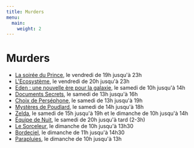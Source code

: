 ```yaml
---
title: Murders
menu:
  main:
    weight: 2
---
```


# Murders
  - [La soirée du Prince](prince), le vendredi de 19h jusqu'à 23h
  - [L'Ecosystème](ecosysteme), le vendredi de 20h jusqu'à 23h
  - [Eden : une nouvelle ère pour la galaxie](eden), le samedi de 10h jusqu'à 14h
  - [Documents Secrets](documents-secrets), le samedi de 13h jusqu'à 16h
  - [Choix de Perséphone](choix-de-persephone), le samedi de 13h jusqu'à 19h
  - [Mystères de Poudlard](poudlard), le samedi de 14h jusqu'à 18h
  - [Zelda](zelda), le samedi de 15h jusqu'à 19h et le dimanche de 10h jusqu'à 14h
  - [Équipe de Nuit](equipe-de-nuit), le samedi de 20h jusqu'à tard (2-3h)
  - [Le Sorceleur](sorceleur), le dimanche de 10h jusqu'à 13h30
  - [Bordeciel](bordeciel), le dimanche de 11h jusqu'à 14h30
  - [Parapluies](parapluies), le dimanche de 10h jusqu'à 13h
